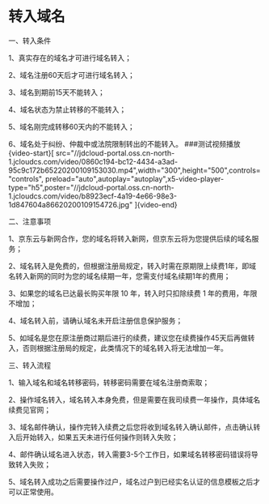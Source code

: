 # 转入域名

一、转入条件

1、真实存在的域名才可进行域名转入；

2、域名注册60天后才可进行域名转入；

3、域名到期前15天不能转入；

4、域名状态为禁止转移的不能转入；

5、域名刚完成转移60天内的不能转入；

6、域名处于纠纷、仲裁中或法院限制转出的不能转入。
###测试视频播放
{video-start}[ src="//jdcloud-portal.oss.cn-north-1.jcloudcs.com/video/0860c194-bc12-4434-a3ad-95c9c172b65220200109153030.mp4",width="300",height="500",controls="controls", preload="auto",autoplay="autoplay",x5-video-player-type="h5",poster="//jdcloud-portal.oss.cn-north-1.jcloudcs.com/video/b8923ecf-4a19-4e66-98e3-1d847604a86620200109154726.jpg" ]{video-end}

二、注意事项

1、京东云与新网合作，您的域名将转入新网，但京东云将为您提供后续的域名服务；

2、域名转入是免费的，但根据注册局规定，转入时需在原期限上续费1年，即域名转入新网的同时为您的域名续期一年，您需支付域名续期1年的费用；

3、如果您的域名已达最长购买年限 10 年，转入时只扣除续费 1 年的费用，年限不增加；

4、域名转入前，请确认域名未开启注册信息保护服务；

5、如域名是您在原注册商过期后进行的续费，建议您在续费操作45天后再做转入，否则根据注册局的规定，此类情况下的域名转入将无法增加一年。

三、转入流程

1、输入域名和域名转移密码，转移密码需要在域名注册商索取；

2、操作域名转入，域名转入本身免费，但是需要在我司续费一年操作，具体域名续费见官网；

3、域名邮件确认，操作完转入续费之后您将收到域名转入确认邮件，点击确认转入后开始转入，如果五天未进行任何操作则转入失败；

4、邮件确认域名进入状态，转入需要3-5个工作日，如果域名转移密码错误将导致转入失败；

5、域名转入成功之后需要操作过户，域名过户到已经实名认证的信息模板之后才可以正常使用。


